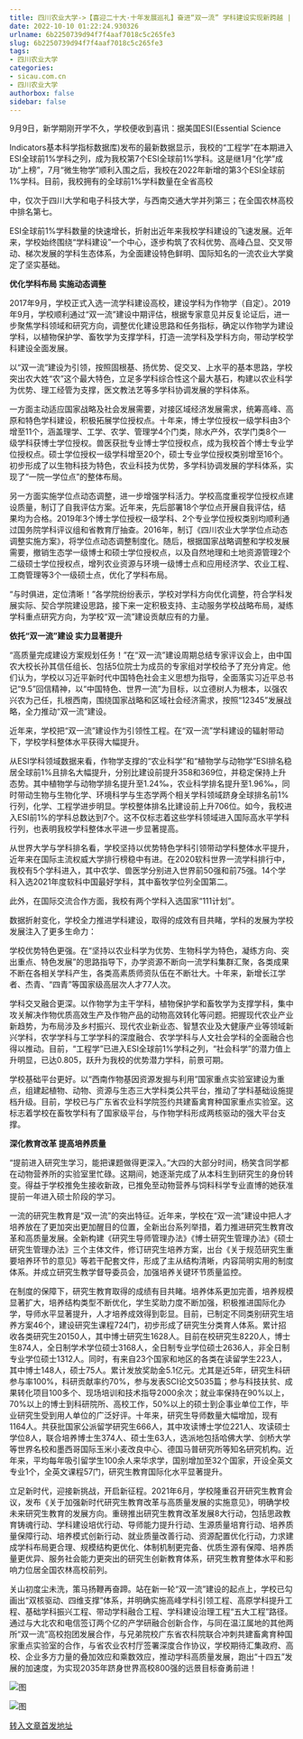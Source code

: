 ```yaml
---
title: 四川农业大学->【喜迎二十大·十年发展巡礼】奋进“双一流” 学科建设实现新跨越 | sicau.com.cn
date: 2022-10-10 01:22:24.930326
urlname: 6b2250739d94f7f4aaf7018c5c265fe3
slug: 6b2250739d94f7f4aaf7018c5c265fe3
tags: 
- 四川农业大学
categories:
- sicau.com.cn
- 四川农业大学
authorbox: false
sidebar: false
---
```

9月9日，新学期刚开学不久，学校便收到喜讯：据美国ESI(Essential Science

Indicators基本科学指标数据库)发布的最新数据显示，我校的“工程学”在本期进入ESI全球前1%学科之列，成为我校第7个ESI全球前1%学科。这是继1月“化学”成功“上榜”，7月“微生物学”顺利入围之后，我校在2022年新增的第3个ESI全球前1%学科。目前，我校拥有的全球前1%学科数量在全省高校
<!--more-->
中，仅次于四川大学和电子科技大学，与西南交通大学并列第三；在全国农林高校中排名第七。

ESI全球前1%学科数量的快速增长，折射出近年来我校学科建设的飞速发展。近年来，学校始终围绕“学科建设”一个中心，逐步构筑了农科优势、高峰凸显、交叉带动、梯次发展的学科生态体系，为全面建设特色鲜明、国际知名的一流农业大学奠定了坚实基础。

**优化学科布局 实施动态调整**  

2017年9月，学校正式入选一流学科建设高校，建设学科为作物学（自定）。2019年9月，学校顺利通过“双一流”建设中期评估，根据专家意见并反复论证后，进一步聚焦学科领域和研究方向，调整优化建设思路和任务指标，确定以作物学为建设学科，以植物保护学、畜牧学为支撑学科，打造一流学科及学科方向，带动学校学科建设全面发展。  

以“双一流”建设为引领，按照固根基、扬优势、促交叉、上水平的基本思路，学校突出农大姓“农”这个最大特色，立足多学科综合性这个最大基石，构建以农业科学为优势、理工经管为支撑，医文教法艺等多学科协调发展的学科体系。

一方面主动适应国家战略及社会发展需要，对接区域经济发展需求，统筹高峰、高原和特色学科建设，积极拓展学位授权点。十年来，博士学位授权一级学科由3个增至11个，涵盖理学、工学、农学、管理学4个门类，除水产外，农学门类8个一级学科获博士学位授权。兽医获批专业博士学位授权点，成为我校首个博士专业学位授权点。硕士学位授权一级学科增至20个，硕士专业学位授权类别增至16个。初步形成了以生物科技为特色，农业科技为优势，多学科协调发展的学科体系，实现了“一院一学位点”的整体布局。

另一方面实施学位点动态调整，进一步增强学科活力。学校高度重视学位授权点建设质量，制订了自我评估方案。近年来，先后部署18个学位点开展自我评估，结果均为合格。2019年3个博士学位授权一级学科、2个专业学位授权类别均顺利通过国务院学科评议组和省教育厅抽查。2016年，制订《四川农业大学学位点动态调整实施方案》，将学位点动态调整制度化。随后，根据国家战略调整和学校发展需要，撤销生态学一级博士和硕士学位授权点，以及自然地理和土地资源管理2个二级硕士学位授权点，增列农业资源与环境一级博士点和应用经济学、农业工程、工商管理等3个一级硕士点，优化了学科布局。

“与时俱进，定位清晰！”各学院纷纷表示，学校对学科方向优化调整，符合学科发展实际、契合学院建设思路，接下来一定积极支持、主动服务学校战略布局，凝练学科重点研究方向，为学校“双一流”建设贡献应有的力量。

**依托“双一流”建设 实力显著提升**  

“高质量完成建设方案规划任务！”在“双一流”建设周期总结专家评议会上，由中国农大校长孙其信任组长、包括5位院士为成员的专家组对学校给予了充分肯定。他们认为，学校以习近平新时代中国特色社会主义思想为指导，全面落实习近平总书记“9.5”回信精神，以“中国特色、世界一流”为目标，以立德树人为根本，以强农兴农为己任，扎根西南，围绕国家战略和区域社会经济需求，按照“12345”发展战略，全力推动“双一流”建设。  

近年来，学校把“双一流”建设作为引领性工程。在“双一流”学科建设的辐射带动下，学校学科整体水平获得大幅提升。

从ESI学科领域数据来看，作物学支撑的“农业科学”和“植物学与动物学”ESI排名稳居全球前1%且排名大幅提升，分别比建设前提升358和369位，并稳定保持上升态势。其中植物学与动物学排名提升至1.24‰，农业科学排名提升至1.96‰，同时带动生物与生物化学、环境科学与生态学两个相关学科领域跻身全球排名前1%行列，化学、工程学进步明显。学校整体排名比建设前上升706位。如今，我校进入ESI前1%的学科总数达到7个。这不仅标志着这些学科领域进入国际高水平学科行列，也表明我校学科整体水平进一步显著提高。

从世界大学与学科排名看，学校坚持以优势特色学科引领带动学科整体水平提升，近年来在国际主流权威大学排行榜稳中有进。在2020软科世界一流学科排行中，我校有5个学科进入，其中农学、兽医学分别进入世界前50强和前75强。14个学科入选2021年度软科中国最好学科，其中畜牧学位列全国第二。

此外，在国际交流合作方面，我校有两个学科入选国家“111计划”。

数据折射变化，学校全力推进学科建设，取得的成效有目共睹，学科的发展为学校发展注入了更多生命力：

学校优势特色更强。在“坚持以农业科学为优势、生物科学为特色，凝练方向、突出重点、特色发展”的思路指导下，办学资源不断向一流学科集群汇聚，各类成果不断在各相关学科产生，各类高素质师资队伍在不断壮大。十年来，新增长江学者、杰青、“四青”等国家级高层次人才77人次。

学科交叉融合更深。以作物学为主干学科，植物保护学和畜牧学为支撑学科，集中攻关解决作物优质高效生产及作物产品的动物高效转化等问题。把握现代农业产业新趋势，为布局涉及乡村振兴、现代农业新业态、智慧农业及大健康产业等领域新兴学科，农学学科与工学学科的深度融合、农学学科与人文社会学科的全面融合也得以推动。目前，“工程学”已进入ESI全球前1%学科之列，“社会科学”的潜力值上升明显，已达0.805，跃升为我校的优势潜力学科，前景可期。

学校基础平台更好。以“西南作物基因资源发掘与利用”国家重点实验室建设为重点，组建起植物、动物、资源与生态三大学科类公共平台，推动了学科基础设施提档升级。目前，学校已与广东省农业科学院签约共建畜禽育种国家重点实验室。这标志着学校在畜牧学科有了国家级平台，与作物学科形成两核驱动的强大平台支撑。

**深化教育改革 提高培养质量**  

“提前进入研究生学习，能把课题做得更深入。”大四的大部分时间，杨笑含同学都在动物营养所的实验室里忙碌。这期间，她逐渐完成了从本科生到研究生的身份转变。得益于学校推免生接收新政，已推免至动物营养与饲料科学专业直博的她获准提前一年进入硕士阶段的学习。  

一流的研究生教育是“双一流”的突出特征。近年来，学校在“双一流”建设中把人才培养放在了更加突出更加醒目的位置，全新出台系列举措，着力推进研究生教育改革和高质量发展。全新构建《研究生导师管理办法》《博士研究生管理办法》《硕士研究生管理办法》三个主体文件，修订研究生培养方案，出台《关于规范研究生重要培养环节的意见》等若干配套文件，形成了主从结构清晰，内容简明实用的制度体系。并成立研究生教学督导委员会，加强培养关键环节质量监控。

在制度的保障下，研究生教育取得的成绩有目共睹。培养体系更加完善，培养规模显著扩大，培养结构类型不断优化，学生奖助力度不断加强，积极推进国际化办学，导师水平显著提升，人才培养成效得到彰显。目前，已制定不同类别研究生培养方案46个，建设研究生课程724门，初步形成了研究生分类育人体系。累计招收各类研究生20150人，其中博士研究生1628人。目前在校研究生8220人，博士生874人，全日制学术学位硕士3168人，全日制专业学位硕士2636人，非全日制专业学位硕士1312人。同时，有来自23个国家和地区的各类在读留学生223人，其中博士148人，硕士75人。累计发放奖助金5.1亿元。尤其是近5年，研究生科研参与率100%，科研贡献率约70%，参与发表SCI论文5035篇；参与科技扶贫、成果转化项目100多个、现场培训和技术指导2000余次；就业率保持在90%以上，70%以上的博士到科研院所、高校工作，50%以上的硕士到企事业单位工作，毕业研究生受到用人单位的广泛好评。十年来，研究生导师数量大幅增加，现有1164人。共获批国家公派留学研究生666人，其中攻读博士学位221人、攻读硕士学位8人，联合培养博士生374人、硕士生63人，选派地包括哈佛大学、剑桥大学等世界名校和墨西哥国际玉米小麦改良中心、德国马普研究所等知名研究机构。近年来，平均每年吸引留学生100余人来华求学，国别增加至32个国家，开设全英文专业1个，全英文课程57门，研究生教育国际化水平显著提升。

立足新时代，迎接新挑战，开启新征程。2021年6月，学校隆重召开研究生教育会议，发布《关于加强新时代研究生教育改革与高质量发展的实施意见》，明确学校未来研究生教育的发展方向。重磅推出研究生教育改革发展8大行动，包括思政教育铸魂行动、学科建设培优行动、导师能力提升行动、生源质量培育行动、培养质量保障行动、培养模式创新行动、就业质量改善行动、资源配置优化行动，力求建成学科布局更合理、规模结构更优化、体制机制更完备、优质生源有保障、培养质量更优异、服务社会能力更突出的研究生创新教育体系，研究生教育整体水平和影响力位居全国农林高校前列。

关山初度尘未洗，策马扬鞭再奋蹄。站在新一轮“双一流”建设的起点上，学校已勾画出“双核驱动、四维支撑”体系，并明确实施高峰学科引领工程、高原学科提升工程、基础学科振兴工程、带动学科融合工程、学科建设治理工程“五大工程”路径。通过与大北农和电信签订两个亿的产学研融合创新合作，与同在温江属地的其他两所“双一流”高校抱团发展合作，与兄弟院校广东省农科院联合冲刺共建畜禽育种国家重点实验室的合作，与省农业农村厅签署深度合作协议，学校期待汇集政府、高校、企业多方力量的叠加效应和乘数效应，推动学科高质量发展，跑出“十四五”发展的加速度，为实现2035年跻身世界高校800强的远景目标奋勇前进！

![图](https://news.sicau.edu.cn/__local/E/26/CF/9A5A0F83DA2BF2E86B8C4B3DD7B_0CFB3451_354FE.jpg)

![图](https://news.sicau.edu.cn/__local/8/06/D7/56998A640EB219BAD6952E1F899_3C180BAF_19765.jpg)

[转入文章首发地址](https://news.sicau.edu.cn/info/1135/69737.htm)